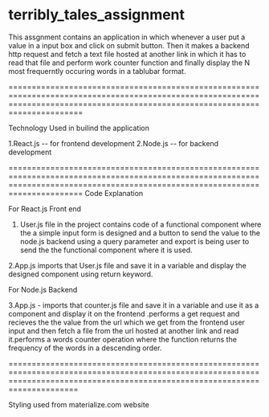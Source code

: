 # terribly_tales_assignment
This assgnment contains an application in which whenever a user put a value in a input box and click on submit button. Then it makes a backend http request and fetch a text file hosted at another link in which it has to read that file and perform work counter function and finally display the N most frequerntly occuring words in a tablubar format.

==================================================================================================================================================================================

Technology Used in builind the application 

1.React.js -- for frontend development
2.Node.js  -- for backend development


==================================================================================================================================================================================
Code Explanation

For React.js Front end 

1. User.js file in the project contains code of a functional component where the a simple input form is designed and a button to send the value to the node.js backend using a query parameter and export is being user to send the the functional component where it is used.

2.App.js imports that User.js file and save it in a variable and display the designed component using return keyword.


For Node.js Backend

3.App.js - imports that counter.js file and save it in a variable and use it as a component and display it on the frontend .performs a get request and recieves the the value from the url which we get from the frontend user input and then fetch a file from the url hosted at another link and read it.performs a words counter operation where the function returns the frequency of the words in a descending order.

=================================================================================================================================================================================

Styling used from materialize.com website


